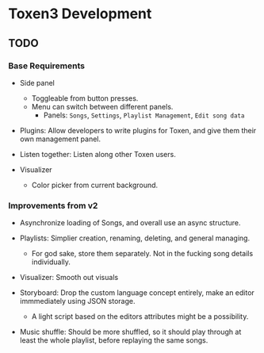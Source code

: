 # Toxen3 Development

## TODO
### Base Requirements
- Side panel
  - Toggleable from button presses.
  - Menu can switch between different panels.
    - Panels: `Songs`, `Settings`, `Playlist Management`, `Edit song data`

- Plugins: Allow developers to write plugins for Toxen, and give them their own management panel.
- Listen together: Listen along other Toxen users.
- Visualizer
  - Color picker from current background.

### Improvements from v2
- Asynchronize loading of Songs, and overall use an async structure.

- Playlists: Simplier creation, renaming, deleting, and general managing.
  - For god sake, store them separately. Not in the fucking song details individually.

- Visualizer: Smooth out visuals

- Storyboard: Drop the custom language concept entirely, make an editor immmediately using JSON storage.
  - A light script based on the editors attributes might be a possibility.

- Music shuffle: Should be more shuffled, so it should play through at least the whole playlist, before replaying the same songs.